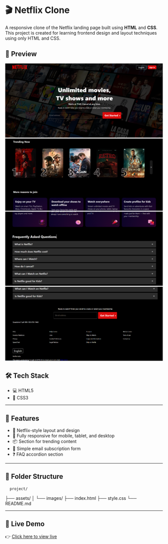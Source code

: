 # 🎬 Netflix Clone

A responsive clone of the Netflix landing page built using **HTML** and **CSS**.
This project is created for learning frontend design and layout techniques using only HTML and CSS.

## 📸 Preview

![image alt](ss1.png)  
![image alt](ss2.png)
![image alt](ss3.png)
![image alt](ss4.png)

## 🛠️ Tech Stack

- 💻 HTML5
- 🎨 CSS3

---

## 🚀 Features

- 🎥 Netflix-style layout and design
- 📱 Fully responsive for mobile, tablet, and desktop
- 📦 Section for trending content
- 📧 Simple email subscription form
- ❓ FAQ accordion section

---

## 📂 Folder Structure
      project/
├── assets/
│ └── images/
├── index.html
├── style.css
└── README.md


---

## 📌 Live Demo

👉 [Click here to view live](https://anamika-ai.github.io/project2/)  


